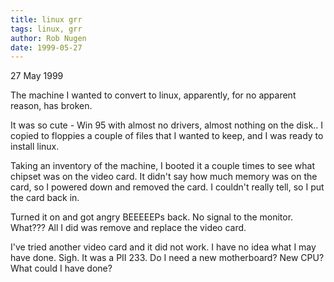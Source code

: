 ```yaml
---
title: linux grr
tags: linux, grr
author: Rob Nugen
date: 1999-05-27
---
```


<p class=date>27 May 1999</p>

<p>The machine I wanted to convert to linux, apparently, for no apparent reason, has broken.

<p>It was so cute - Win 95 with almost no drivers, almost nothing on the disk..  I copied to floppies a couple of files that I wanted to keep, and I was ready to install linux.  

<p>Taking an inventory of the machine, I booted it a couple times to see what chipset was on the video card.  It didn't say how much memory was on the card, so I powered down and removed the card.  I couldn't really tell, so I put the card back in.

<p>Turned it on and got angry BEEEEEPs back.  No signal to the monitor.  What???  All I did was remove and replace the video card.

<p>I've tried another video card and it did not work.  I have no idea what I may have done.  Sigh.  It was a PII 233.  Do I need a new motherboard?  New CPU?  What could I have done?

